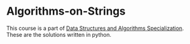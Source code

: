 # Algorithms-on-Strings
This course is a part of [Data Structures and Algorithms Specialization](https://www.coursera.org/specializations/data-structures-algorithms). 
These are the solutions written in python.
